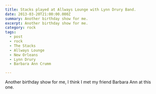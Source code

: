 ```yaml
---
title: Stacks played at Allways Lounge with Lynn Drury Band.
date: 2013-03-20T21:00:00.000Z
summary: Another birthday show for me.
excerpt: Another birthday show for me.
category: rock
tags:
  - post
  - rock
  - The Stacks
  - Allways Lounge
  - New Orleans
  - Lynn Drury
  - Barbara Ann Crumm

---
```


Another birthday show for me, I think I met my friend Barbara Ann at this one.

